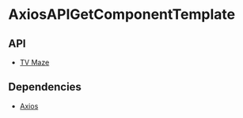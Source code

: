 # AxiosAPIGetComponentTemplate

## API

- [TV Maze](https://www.tvmaze.com/api)

## Dependencies

- [Axios](https://github.com/axios/axios)